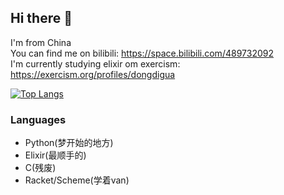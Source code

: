 ## Hi there 👋
I'm from China  
You can find me on bilibili: https://space.bilibili.com/489732092  
I'm currently studying elixir om exercism: https://exercism.org/profiles/dongdigua  
  
[![Top Langs](https://github-readme-stats.vercel.app/api/top-langs/?username=dongdigua&layout=compact&title_color=66ccff)](https://github.com/anuraghazra/github-readme-stats)
### Languages
- Python(梦开始的地方)
- Elixir(最顺手的)
- C(残废)
- Racket/Scheme(学着van)
